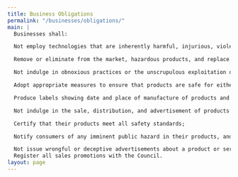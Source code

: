 ```yaml
---
title: Business Obligations
permalink: "/businesses/obligations/"
main: |
  Businesses shall:

  Not employ technologies that are inherently harmful, injurious, violent and hazardous to consumers;

  Remove or eliminate from the market, hazardous products, and replace them with products that are safer and more appropriate;

  Not indulge in obnoxious practices or the unscrupulous exploitation of consumers;

  Adopt appropriate measures to ensure that products are safe for either intended or normally safe use;

  Produce labels showing date and place of manufacture of products and certificate of compliance;

  Not indulge in the sale, distribution, and advertisement of products which do not comply with safety or health regulations;

  Certify that their products meet all safety standards;

  Notify consumers of any imminent public hazard in their products, and withdraw such products from the market;

  Not issue wrongful or deceptive advertisements about a product or service; and
  Register all sales promotions with the Council.
layout: page
---
```



